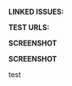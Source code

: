 <!-- Please follow the template -->
<!-- Thanks for contributing! 🍄 -->

**LINKED ISSUES:**
<!-- Does this PR fix an existing issue? Write something like `Closes #10` -->

**TEST URLS:**
<!-- Add some REAL test URLs -->

**SCREENSHOT**
<!-- Include a screenshot here if your PR makes visual changes -->

**SCREENSHOT** <!-- Include a screenshot here if your PR makes visual changes -->


test
